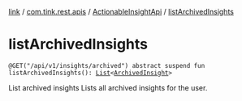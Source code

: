 [link](../../index.md) / [com.tink.rest.apis](../index.md) / [ActionableInsightApi](index.md) / [listArchivedInsights](./list-archived-insights.md)

# listArchivedInsights

`@GET("/api/v1/insights/archived") abstract suspend fun listArchivedInsights(): `[`List`](https://kotlinlang.org/api/latest/jvm/stdlib/kotlin.collections/-list/index.html)`<`[`ArchivedInsight`](../../com.tink.rest.models/-archived-insight/index.md)`>`

List archived insights
Lists all archived insights for the user.


